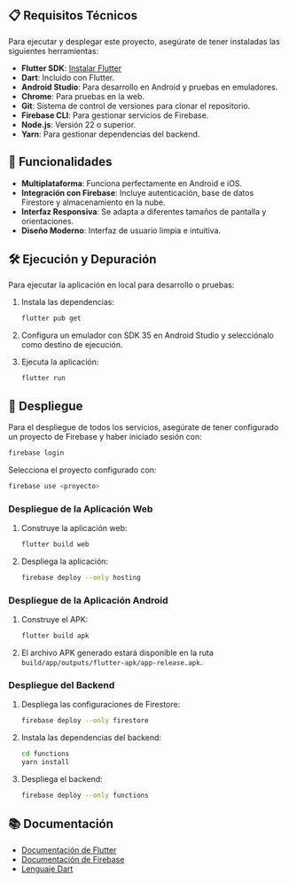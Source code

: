 ## 📋 Requisitos Técnicos

Para ejecutar y desplegar este proyecto, asegúrate de tener instaladas las siguientes herramientas:

- **Flutter SDK**: [Instalar Flutter](https://flutter.dev/docs/get-started/install)
- **Dart**: Incluido con Flutter.
- **Android Studio**: Para desarrollo en Android y pruebas en emuladores.
- **Chrome**: Para pruebas en la web.
- **Git**: Sistema de control de versiones para clonar el repositorio.
- **Firebase CLI**: Para gestionar servicios de Firebase.
- **Node.js**: Versión 22 o superior.
- **Yarn**: Para gestionar dependencias del backend.

## 🚀 Funcionalidades

- **Multiplataforma**: Funciona perfectamente en Android e iOS.
- **Integración con Firebase**: Incluye autenticación, base de datos Firestore y almacenamiento en la nube.
- **Interfaz Responsiva**: Se adapta a diferentes tamaños de pantalla y orientaciones.
- **Diseño Moderno**: Interfaz de usuario limpia e intuitiva.

## 🛠️ Ejecución y Depuración

Para ejecutar la aplicación en local para desarrollo o pruebas:

1. Instala las dependencias:
    ```bash
    flutter pub get
    ```

2. Configura un emulador con SDK 35 en Android Studio y selecciónalo como destino de ejecución.

3. Ejecuta la aplicación:
    ```bash
    flutter run
    ```

## 🚀 Despliegue

Para el despliegue de todos los servicios, asegúrate de tener configurado un proyecto de Firebase y haber iniciado sesión con:
```bash
firebase login
```
Selecciona el proyecto configurado con:
```bash
firebase use <proyecto>
```

### Despliegue de la Aplicación Web
1. Construye la aplicación web:
    ```bash
    flutter build web
    ```
2. Despliega la aplicación:
    ```bash
    firebase deploy --only hosting
    ```

### Despliegue de la Aplicación Android
1. Construye el APK:
    ```bash
    flutter build apk
    ```
2. El archivo APK generado estará disponible en la ruta `build/app/outputs/flutter-apk/app-release.apk`.

### Despliegue del Backend
1. Despliega las configuraciones de Firestore:
    ```bash
    firebase deploy --only firestore
    ```
2. Instala las dependencias del backend:
    ```bash
    cd functions
    yarn install
    ```
3. Despliega el backend:
    ```bash
    firebase deploy --only functions
    ```

## 📚 Documentación

- [Documentación de Flutter](https://flutter.dev/docs)
- [Documentación de Firebase](https://firebase.google.com/docs)
- [Lenguaje Dart](https://dart.dev/guides)
